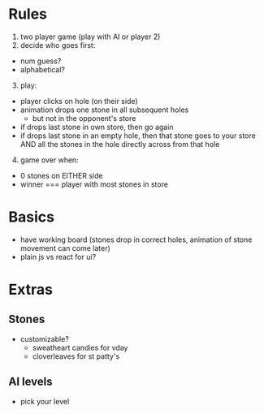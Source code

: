 # Rules
1. two player game (play with AI or player 2)
2. decide who goes first:
  - num guess?
  - alphabetical?
3. play:
  - player clicks on hole (on their side)
  - animation drops one stone in all subsequent holes
    - but not in the opponent's store
  - if drops last stone in own store, then go again
  - if drops last stone in an empty hole, then that stone goes to your store AND all the stones in the hole directly across from that hole
4. game over when:
  - 0 stones on EITHER side
  - winner === player with most stones in store

# Basics
- have working board (stones drop in correct holes, animation of stone movement can come later)
- plain js vs react for ui?

# Extras
## Stones
- customizable?
  - sweatheart candies for vday
  - cloverleaves for st patty's

## AI levels
- pick your level
